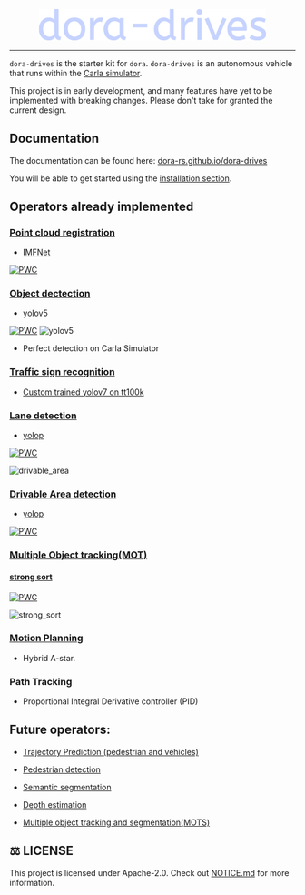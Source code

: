 <p align="center">
    <img src="./docs/src/logo.svg" width="400">
</p>

---

`dora-drives` is the starter kit for `dora`. `dora-drives` is an autonomous vehicle that runs within the [Carla simulator](https://carla.org/).

This project is in early development, and many features have yet to be implemented with breaking changes. Please don't take for granted the current design.

## Documentation

The documentation can be found here: [dora-rs.github.io/dora-drives](https://dora-rs.github.io/dora-drives)

You will be able to get started using the [installation section](https://dora-rs.github.io/dora-drives/installation.html).

## Operators already implemented

### [Point cloud registration](https://paperswithcode.com/task/point-cloud-registration/latest)

- [IMFNet](https://github.com/XiaoshuiHuang/IMFNet) 

[![PWC](https://img.shields.io/endpoint.svg?url=https://paperswithcode.com/badge/imfnet-interpretable-multimodal-fusion-for/point-cloud-registration-on-3dmatch-benchmark)](https://paperswithcode.com/sota/point-cloud-registration-on-3dmatch-benchmark?p=imfnet-interpretable-multimodal-fusion-for)

### [Object dectection](https://paperswithcode.com/task/object-detection)

- [yolov5](https://github.com/ultralytics/yolov5) 

[![PWC](https://img.shields.io/endpoint.svg?url=https://paperswithcode.com/badge/path-aggregation-network-for-instance/object-detection-on-coco)](https://paperswithcode.com/sota/object-detection-on-coco?p=path-aggregation-network-for-instance)
![yolov5](https://user-images.githubusercontent.com/22787340/187723794-3623bee2-91d6-436a-a5d7-d2e363483c76.gif)

- Perfect detection on Carla Simulator

### [Traffic sign recognition](https://paperswithcode.com/task/traffic-sign-recognition)
    
- [Custom trained yolov7 on tt100k](https://github.com/haixuanTao/yolov7)

### [Lane detection](https://paperswithcode.com/task/lane-detection)

- [yolop](https://github.com/hustvl/YOLOP) 

[![PWC](https://img.shields.io/endpoint.svg?url=https://paperswithcode.com/badge/hybridnets-end-to-end-perception-network-1/lane-detection-on-bdd100k)](https://paperswithcode.com/sota/lane-detection-on-bdd100k?p=hybridnets-end-to-end-perception-network-1) 

![drivable_area](https://user-images.githubusercontent.com/22787340/187723841-7f3ba560-dbbe-4d43-886a-fb3b0be9247a.gif)

### [Drivable Area detection](https://paperswithcode.com/task/drivable-area-detection)

- [yolop](https://github.com/hustvl/YOLOP) 

[![PWC](https://img.shields.io/endpoint.svg?url=https://paperswithcode.com/badge/hybridnets-end-to-end-perception-network-1/drivable-area-detection-on-bdd100k)](https://paperswithcode.com/sota/drivable-area-detection-on-bdd100k?p=hybridnets-end-to-end-perception-network-1) 

### [Multiple Object tracking(MOT)](https://paperswithcode.com/task/multi-object-tracking)
#### [strong sort](https://github.com/haixuanTao/yolov5_strongsort_package) 

[![PWC](https://img.shields.io/endpoint.svg?url=https://paperswithcode.com/badge/strongsort-make-deepsort-great-again/multi-object-tracking-on-mot20-1)](https://paperswithcode.com/sota/multi-object-tracking-on-mot20-1?p=strongsort-make-deepsort-great-again) 

![strong_sort](https://user-images.githubusercontent.com/22787340/187723873-473cda4f-573d-4663-a5b9-a4df2611c482.gif)

### [Motion Planning](https://paperswithcode.com/task/motion-planning)

- Hybrid A-star.

### Path Tracking

- Proportional Integral Derivative controller (PID)

    
## Future operators:

- [Trajectory Prediction (pedestrian and vehicles)](https://paperswithcode.com/task/trajectory-prediction)

- [Pedestrian detection](https://paperswithcode.com/task/pedestrian-detection)

- [Semantic segmentation](https://paperswithcode.com/task/semantic-segmentation)

- [Depth estimation](https://paperswithcode.com/task/depth-estimation)

- [Multiple object tracking and segmentation(MOTS)](https://paperswithcode.com/task/multi-object-tracking)

## ⚖️ LICENSE 

This project is licensed under Apache-2.0. Check out [NOTICE.md](NOTICE.md) for more information.